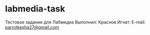 # labmedia-task
Тестовое задание для Лабмедиа
Выполнил: Краснов Игнат. E-mail: parrotkesha27@gmail.com
